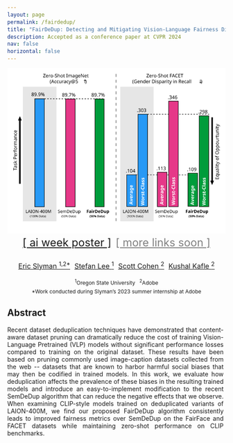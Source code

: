 ```yaml
---
layout: page
permalink: /fairdedup/
title: "FairDeDup: Detecting and Mitigating Vision-Language Fairness Disparities in Semantic Dataset Deduplication"
description: Accepted as a conference paper at CVPR 2024
nav: false
horizontal: false
---
```


<div style="display: flex; flex-direction: column; align-items: center; margin-bottom: 1rem">

<div style="background-color: white; width: 100%;">
<img src="/assets/img/fairdedup.svg" alt="FairDeDup" width="100%" style="margin-bottom: 1rem;"/>
</div>
<div style="width: 100%; display: flex; justify-content: center; font-size: 25px; margin-bottom: 1rem; flex-direction: row; flex-wrap: wrap;">
<a style="margin: 5px;" href="{{ '/assets/pdf/fairdedup.pdf' | relative_url }}">[ ai week poster ]</a>
<a style="margin: 5px; pointer-events: none; cursor: default; color: gray;" href="">[ more links soon ]</a>
</div>

<div style="width: 100%; display: flex; justify-content: center; font-size: 16px; margin-bottom: 0.5rem;">
<a style="margin: 5px;" href="https://ericslyman.com/">Eric Slyman <sup>1,2*</sup></a>
<a style="margin: 5px;" href="https://web.engr.oregonstate.edu/~leestef/">Stefan Lee <sup>1</sup></a>
<a style="margin: 5px;" href="https://research.adobe.com/person/scott-cohen/">Scott Cohen <sup>2</sup></a>
<a style="margin: 5px;" href="https://kushalkafle.com/">Kushal Kafle <sup>2</sup></a>
</div>

<div style="width: 100%; display: flex; justify-content: center; font-size: 12px;">
<div style="margin: 5px;"><sup>1</sup>Oregon State University</div>
<div style="margin: 5px;"><sup>2</sup>Adobe</div>
</div>

<div style="width: 100%; display: flex; justify-content: center; font-size: 12px;">
*Work conducted during Slyman’s 2023 summer internship at Adobe
</div>
</div>

## Abstract

<p style="text-align: justify; text-justify: inter-word; padding-right: 5px">
    Recent dataset deduplication techniques have demonstrated that content-aware dataset pruning can dramatically reduce the cost of training Vision-Language Pretrained (VLP) models without significant performance losses compared to training on the original dataset. These results have been based on pruning commonly used image-caption datasets collected from the web -- datasets that are known to harbor harmful social biases that may then be codified in trained models. In this work, we evaluate how deduplication affects the prevalence of these biases in the resulting trained models and introduce an easy-to-implement modification to the recent SemDeDup algorithm that can reduce the negative effects that we observe. When examining CLIP-style models trained on deduplicated variants of LAION-400M, we find our proposed FairDeDup algorithm consistently leads to improved fairness metrics over SemDeDup on the FairFace and FACET datasets while maintaining zero-shot performance on CLIP benchmarks.
</p>